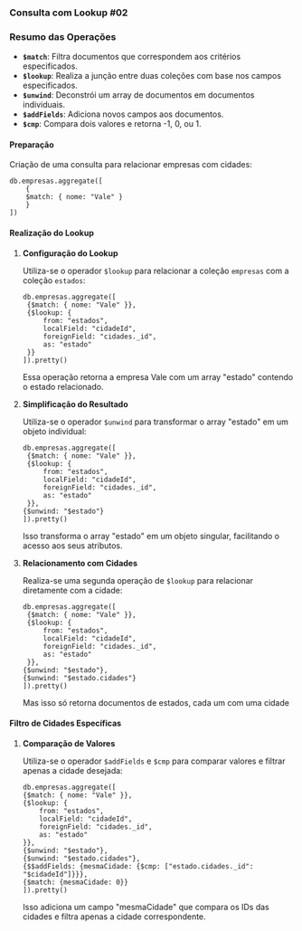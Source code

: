 ### Consulta com Lookup #02

### Resumo das Operações

- **`$match`**: Filtra documentos que correspondem aos critérios especificados.
- **`$lookup`**: Realiza a junção entre duas coleções com base nos campos especificados.
- **`$unwind`**: Deconstrói um array de documentos em documentos individuais.
- **`$addFields`**: Adiciona novos campos aos documentos.
- **`$cmp`**: Compara dois valores e retorna -1, 0, ou 1.

#### Preparação

Criação de uma consulta para relacionar empresas com cidades:
```
db.empresas.aggregate([
    {
    $match: { nome: "Vale" }
    }
])
```

#### Realização do Lookup

1. **Configuração do Lookup**

   Utiliza-se o operador `$lookup` para relacionar a coleção `empresas` com a coleção `estados`:
   ```
   db.empresas.aggregate([
    {$match: { nome: "Vale" }},
    {$lookup: {
        from: "estados",
        localField: "cidadeId",
        foreignField: "cidades._id",
        as: "estado"
    }}
   ]).pretty()
   ```
   Essa operação retorna a empresa Vale com um array "estado" contendo o estado relacionado.

2. **Simplificação do Resultado**

   Utiliza-se o operador `$unwind` para transformar o array "estado" em um objeto individual:
   ```
   db.empresas.aggregate([
    {$match: { nome: "Vale" }},
    {$lookup: {
        from: "estados",
        localField: "cidadeId",
        foreignField: "cidades._id",
        as: "estado"
    }},
   {$unwind: "$estado"}
   ]).pretty()
   ```
   Isso transforma o array "estado" em um objeto singular, facilitando o acesso aos seus atributos.

3. **Relacionamento com Cidades**

   Realiza-se uma segunda operação de `$lookup` para relacionar diretamente com a cidade:
   ```
   db.empresas.aggregate([
    {$match: { nome: "Vale" }},
    {$lookup: {
        from: "estados",
        localField: "cidadeId",
        foreignField: "cidades._id",
        as: "estado"
    }},
   {$unwind: "$estado"},
   {$unwind: "$estado.cidades"}
   ]).pretty()
   ```
   
    Mas isso só retorna documentos de estados,  cada um com uma cidade

#### Filtro de Cidades Específicas

1. **Comparação de Valores**

   Utiliza-se o operador `$addFields` e `$cmp` para comparar valores e filtrar apenas a cidade desejada:
    ```
   db.empresas.aggregate([
    {$match: { nome: "Vale" }},
    {$lookup: {
        from: "estados",
        localField: "cidadeId",
        foreignField: "cidades._id",
        as: "estado"
    }},
   {$unwind: "$estado"},
   {$unwind: "$estado.cidades"},
   {$$addFields: {mesmaCidade: {$cmp: ["estado.cidades._id": "$cidadeId"]}}},
   {$match: {mesmaCidade: 0}}
   ]).pretty()
   ```
   Isso adiciona um campo "mesmaCidade" que compara os IDs das cidades e filtra apenas a cidade correspondente.

